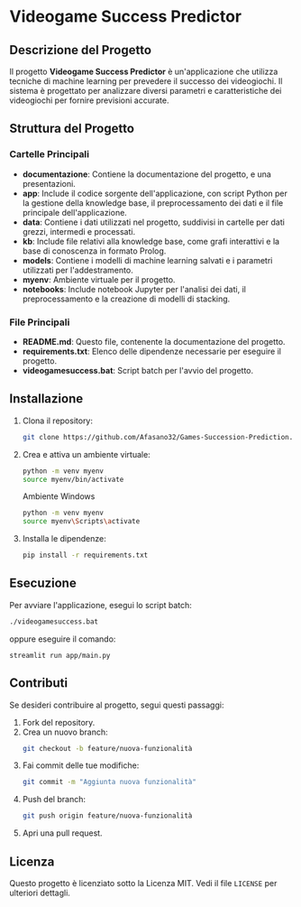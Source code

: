 
# Videogame Success Predictor

## Descrizione del Progetto
Il progetto **Videogame Success Predictor** è un'applicazione che utilizza tecniche di machine learning per prevedere il successo dei videogiochi. Il sistema è progettato per analizzare diversi parametri e caratteristiche dei videogiochi per fornire previsioni accurate.

## Struttura del Progetto

### Cartelle Principali

- **documentazione**: Contiene la documentazione del progetto, e una presentazioni.
- **app**: Include il codice sorgente dell'applicazione, con script Python per la gestione della knowledge base, il preprocessamento dei dati e il file principale dell'applicazione.
- **data**: Contiene i dati utilizzati nel progetto, suddivisi in cartelle per dati grezzi, intermedi e processati.
- **kb**: Include file relativi alla knowledge base, come grafi interattivi e la base di conoscenza in formato Prolog.
- **models**: Contiene i modelli di machine learning salvati e i parametri utilizzati per l'addestramento.
- **myenv**: Ambiente virtuale per il progetto.
- **notebooks**: Include notebook Jupyter per l'analisi dei dati, il preprocessamento e la creazione di modelli di stacking.

### File Principali

- **README.md**: Questo file, contenente la documentazione del progetto.
- **requirements.txt**: Elenco delle dipendenze necessarie per eseguire il progetto.
- **videogamesuccess.bat**: Script batch per l'avvio del progetto.

## Installazione

1. Clona il repository:
   ```bash
   git clone https://github.com/Afasano32/Games-Succession-Prediction.git
   ```
2. Crea e attiva un ambiente virtuale:
   ```bash
   python -m venv myenv
   source myenv/bin/activate 
   ```
   Ambiente Windows
   ```bash
   python -m venv myenv
   source myenv\Scripts\activate
   ```
3. Installa le dipendenze:
   ```bash
   pip install -r requirements.txt
   ```

## Esecuzione

Per avviare l'applicazione, esegui lo script batch:
```bash
./videogamesuccess.bat
```
oppure eseguire il comando:
```bach
streamlit run app/main.py
```
## Contributi

Se desideri contribuire al progetto, segui questi passaggi:

1. Fork del repository.
2. Crea un nuovo branch:
   ```bash
   git checkout -b feature/nuova-funzionalità
   ```
3. Fai commit delle tue modifiche:
   ```bash
   git commit -m "Aggiunta nuova funzionalità"
   ```
4. Push del branch:
   ```bash
   git push origin feature/nuova-funzionalità
   ```
5. Apri una pull request.

## Licenza

Questo progetto è licenziato sotto la Licenza MIT. Vedi il file `LICENSE` per ulteriori dettagli.
